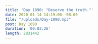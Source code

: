 ```yaml
---
title: 'Day 1090: "Deserve the truth."'
date: 2020-01-14 14:19:00 -08:00
file: "/uploads/Day-1090.mp3"
post: Day 1090
duration: '00:03:26'
length: 2831442
---
```


